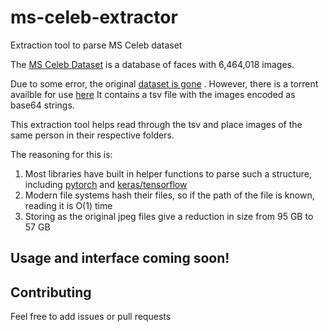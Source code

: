 # ms-celeb-extractor
Extraction tool to parse MS Celeb dataset

The [MS Celeb Dataset](https://github.com/EB-Dodo/C-MS-Celeb) is a database of faces with 6,464,018
 images. 
 
 Due to some error, the original [dataset is gone](https://github.com/EB-Dodo/C-MS-Celeb/issues/1) . 
 However, there is a torrent availble for use [here](https://academictorrents.com/details/9e67eb7cc23c9417f39778a8e06cca5e26196a97/tech&hit=1&filelist=1) 
 It contains a tsv file with the images encoded as base64 strings. 
 
 This extraction tool helps read through the tsv and place images of the same person in their respective folders. 
 
 The reasoning for this is: 
 
1. Most libraries have built in helper functions to parse such a structure, including [pytorch](https://pytorch.org/docs/stable/torchvision/datasets.html#datasetfolder) and 
 [keras/tensorflow](https://www.tensorflow.org/api_docs/python/tf/keras/preprocessing/image_dataset_from_directory)
2. Modern file systems hash their files, so if the path of the file is known, reading it is O(1) time 
3. Storing as the original jpeg files give a reduction in size from 95 GB to 57 GB 



## Usage and interface coming soon! 



## Contributing 
Feel free to add issues or pull requests

